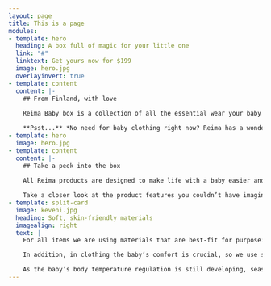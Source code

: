 ```yaml
---
layout: page
title: This is a page
modules:
- template: hero
  heading: A box full of magic for your little one
  link: "#"
  linktext: Get yours now for $199
  image: hero.jpg
  overlayinvert: true
- template: content
  content: |-
    ## From Finland, with love
    
    Reima Baby box is a collection of all the essential wear your baby will need during the first six months. It includes 17 pieces of hand picked premium Nordic design baby items – a wonderful way to start your journey into parenthood.

    **Psst...** *No need for baby clothing right now? Reima has a wonderful collection for toddlers, kids and juniors as well!*
- template: hero
  image: hero.jpg
- template: content
  content: |-
    ## Take a peek into the box
    
    All Reima products are designed to make life with a baby easier and smoother, tested by us and thousands of our customer families around the world. People are just loving it, see for yourself!

    Take a closer look at the product features you couldn’t have imagined needing, and soon can’t imagine living without.
- template: split-card
  image: keveni.jpg
  heading: Soft, skin-friendly materials
  imagealign: right
  text: | 
    For all items we are using materials that are best-fit for purpose: above all they are always safe and durable, but also provide the baby with maximum comfort. With babies, it is important that materials in everyday use are easy-care from the xxxx (e.g. onesie) to the xxx

    In addition, in clothing the baby’s comfort is crucial, so we use soft and stretchy, yet durable fabrics like cotton and elastane, and pure cotton with a biowash finish.

    As the baby’s body temperature regulation is still developing, seasonal clothing needs to keep the baby nice and cool in the summer and warm and snug in the winter. Our summer wear is part tencel, which compared to plain cotton, is more absorbent and more effective at transferring moisture from the baby’s skin, making the clothing more pleasantly cool to wear.
---
```

